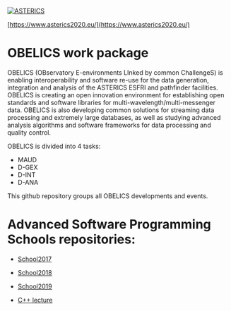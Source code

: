 [![ASTERICS](https://www.asterics2020.eu/sites/default/files/pictures/asterics.png)](https://www.asterics2020.eu/)

[https://www.asterics2020.eu/](https://www.asterics2020.eu/)

# OBELICS work package

OBELICS (OBservatory E-environments LInked by common ChallengeS) is enabling interoperability and software re-use for the data generation, integration and analysis of the ASTERICS ESFRI and pathfinder facilities. OBELICS is creating an open innovation environment for establishing open standards and software libraries for multi-wavelength/multi-messenger data. OBELICS is also developing common solutions for streaming data processing and extremely large databases, as well as studying advanced analysis algorithms and software frameworks for data processing and quality control.

OBELICS is divided into 4 tasks:
- MAUD
- D-GEX
- D-INT
- D-ANA

This github repository groups all OBELICS developments and events.

# Advanced Software Programming Schools repositories:

- [School2017](https://github.com/Asterics2020-Obelics/School2017)

- [School2018](https://github.com/Asterics2020-Obelics/School2018)

- [School2019](https://github.com/Asterics2020-Obelics/School2019)



- [C++ lecture](Lecture/CodeOptimisationAndPythonWrappers/index.html)
